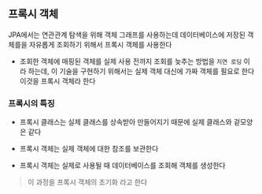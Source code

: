 ## 프록시 객체
JPA에서는 연관관계 탐색을 위해 객체 그래프를 사용하는데 데이터베이스에 저장된 객체를을 자유롭게 조회하기 위해서 프록시 객체를 사용한다

* 조회한 객체에 매핑된 객체를 실제 사용 전까지 조회를 늦추는 방법을 ```지연 로딩``` 이라 하는데, 이 기술을 구현하기 위해서는 실제 객체 대신에 가짜 객체를 필요로 한다 이것을 프록시 객체라 한다

### 프록시의 특징
* 프록시 클래스는 실제 클래스를 상속받아 만들어지기 때문에 실제 클래스와 겉모양은 같다

* 프록시 객체는 실제 객체에 대한 참조를 보관한다

* 프록시 객체는 실제로 사용될 때 데이터베이스를 조회해 객체를 생성한다
> 이 과정을 프록시 객체의 초기화 라고 한다